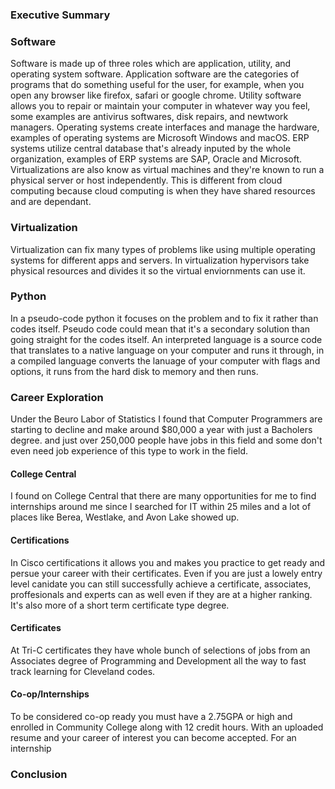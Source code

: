 ### Executive Summary 


### Software
Software is made up of three roles which are application, utility, and operating system software. Application software are the categories of programs that do something useful for the user, for example, when you open any browser like firefox, safari or google chrome. Utility software allows you to repair or maintain your computer in whatever way you feel, some examples are antivirus softwares, disk repairs, and newtwork managers. Operating systems create interfaces and manage the hardware, examples of operating systems are Microsoft Windows and macOS. ERP systems utilize central database that's already inputed by the whole organization, examples of ERP systems are SAP, Oracle and Microsoft. Virtualizations are also know as virtual machines and they're known to run a physical server or host independently. This is different from cloud computing because cloud computing is when they have shared resources and are dependant. 

### Virtualization 
Virtualization can fix many types of problems like using multiple operating systems for different apps and servers. In virtualization hypervisors take physical resources and divides it so the virtual enviornments can use it.

### Python
In a pseudo-code python it focuses on the problem and to fix it rather than codes itself. Pseudo code could mean that it's a secondary solution than going straight for the codes itself. An interpreted language is a source code that translates to a native language on your computer and runs it through, in a compiled language converts the lanuage of your computer with flags and options, it runs from the hard disk to memory and then runs. 

### Career Exploration
Under the Beuro Labor of Statistics I found that Computer Programmers are starting to decline and make around $80,000 a year with just a Bacholers degree. and just over 250,000 people have jobs in this field and some don't even need job experience of this type to work in the field. 
#### College Central
I found on College Central that there are many opportunities for me to find internships around me since I searched for IT within 25 miles and a lot of places like Berea, Westlake, and Avon Lake showed up. 
#### Certifications 
In Cisco certifications it allows you and makes you practice to get ready and persue your career with their certificates. Even if you are just a lowely entry level canidate you can still successfully achieve a certificate, associates, proffesionals and experts can as well even if they are at a higher ranking. It's also more of a short term certificate type degree.
#### Certificates
At Tri-C certificates they have whole bunch of selections of jobs from an Associates degree of Programming and Development all the way to fast track learning for Cleveland codes.
#### Co-op/Internships
To be considered co-op ready you must have a 2.75GPA or high and enrolled in Community College along with 12 credit hours. With an uploaded resume and your career of interest you can become accepted. For an internship 


### Conclusion
